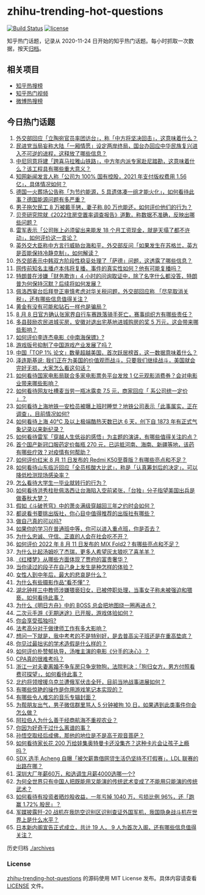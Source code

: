 # zhihu-trending-hot-questions

[![Build Status](https://github.com/justjavac/zhihu-trending-hot-questions/workflows/ci/badge.svg?branch=master)](https://github.com/justjavac/zhihu-trending-hot-questions/actions)
[![license](https://img.shields.io/github/license/justjavac/zhihu-trending-hot-questions)](https://github.com/justjavac/zhihu-trending-hot-questions/blob/master/LICENSE)

知乎热门话题，记录从 2020-11-24 日开始的知乎热门话题。每小时抓取一次数据，按天[归档](./archives)。

## 相关项目

- [知乎热搜榜](https://github.com/justjavac/zhihu-trending-top-search)
- [知乎热门视频](https://github.com/justjavac/zhihu-trending-hot-video)
- [微博热搜榜](https://github.com/justjavac/weibo-trending-hot-search)

## 今日热门话题

<!-- BEGIN -->
<!-- 最后更新时间 Fri Aug 12 2022 06:18:35 GMT+0800 (China Standard Time) -->

1. [外交部回应「立陶宛官员率团访台」，称「中方将坚决回击」，这意味着什么？](https://www.zhihu.com/question/547954721)
1. [民进党当局妄称大陆「一厢情愿」设定两岸终局，国台办回应中华民族复兴进入不可逆的进程，这释放了哪些信息？](https://www.zhihu.com/question/547932961)
1. [中尼同意将建「跨喜马拉雅山铁路」，中方年内派专家赴尼踏勘，这意味着什么？该工程具有哪些重大意义？](https://www.zhihu.com/question/547967558)
1. [知网新闻发言人称「公司为 100% 国有控股，2021 年支付版权费用 1.56 亿」，具体情况如何？](https://www.zhihu.com/question/547986889)
1. [德国一火葬场公告称「为节约能源，5 具遗体凑一组才能火化」，如何看待此事？德国能源问题有多严重？](https://www.zhihu.com/question/547992966)
1. [男子拖欠民工 8 万被戴手铐，妻子称 80 万也能还，如何评价他们的行为？](https://www.zhihu.com/question/547763250)
1. [贝壳研究院就《2022住房空置率调查报告》道歉，称数据不准确，反映出哪些问题？](https://www.zhihu.com/question/547914522)
1. [雷军表示「公司账上必须留出来能发 18 个月工资现金，就是天塌了都不许动」，如何评价这一言论？](https://www.zhihu.com/question/547942875)
1. [英外交大臣称中方言行威胁台海和平，外交部反问「如果发生在苏格兰，英方是否能保持冷静克制」，如何解读？](https://www.zhihu.com/question/547954793)
1. [外交部表示中韩双方阶段性稳妥处理了「萨德」问题，这透露了哪些信息？](https://www.zhihu.com/question/547813318)
1. [网传前知名主播卢本伟将复播，事件的真实性如何？他有可能复播吗？](https://www.zhihu.com/question/547917772)
1. [特朗普在涉嫌「财务欺诈」4 小时的问询取证中，除了名字什么都没答，特朗普为何保持沉默？后续将如何发展？](https://www.zhihu.com/question/547913069)
1. [佩洛西窜台后拜登正审慎考虑对华关税问题，外交部回应称 「尽早取消关税」，还有哪些信息值得关注？](https://www.zhihu.com/question/547955304)
1. [黄金有没有可能和钻石一样也是骗局？](https://www.zhihu.com/question/543952939)
1. [8 月 8 日官方确认张家界自行车赛跌落骑手死亡，赛事组织方有哪些责任？](https://www.zhihu.com/question/547615868)
1. [多县鼓励农民进城买房，安徽对退出宅基地进城购房的奖 5 万元，这会带来哪些影响？](https://www.zhihu.com/question/547909980)
1. [如何评价李连杰电影《中南海保镖》?](https://www.zhihu.com/question/37982232)
1. [游戏版号抑制了中国游戏产业发展了吗？](https://www.zhihu.com/question/524307845)
1. [中国「TOP 1% 论文」数量超越美国，首次跃居榜首，这一数据意味着什么？](https://www.zhihu.com/question/547770624)
1. [泽连斯基说: 我们正在为美国的价值观而战斗，只要我们继续战斗，美国就会完好无损，大家怎么看这句话？](https://www.zhihu.com/question/547744540)
1. [如何看待国家电影局联合多家电影票务平台发放 1 亿元观影消费券？会对电影业带来哪些影响？](https://www.zhihu.com/question/547966025)
1. [如何看待网友吐槽麦当劳一瓶冰露卖 7.5 元，商家回应「 系公司统一定价 」？](https://www.zhihu.com/question/547942762)
1. [如何看待上海地铁一安检员被曝上班时睡觉？地铁公司表示「此事属实，正在调查」，目前情况如何?](https://www.zhihu.com/question/547954271)
1. [如何看待上海 40℃ 及以上极端酷热天数已达 6 天，创下自 1873 年有正式气象记录以来新纪录？](https://www.zhihu.com/question/547934946)
1. [如何看待雷军「穿越人生低谷的感悟」为主题的演讲，有哪些值得关注的点？](https://www.zhihu.com/question/547978326)
1. [首个国产新冠口服药定价每瓶 270 元，已运抵河南、海南、新疆等地，该药有哪些疗效？对疫情有何帮助？](https://www.zhihu.com/question/547983960)
1. [如何评价红米 8 月 11 日发布的 Redmi K50至尊版？有哪些亮点和不足？](https://www.zhihu.com/question/547982620)
1. [如何看待山东临沂回应「全员核酸大比武」，称是「认真筹划后的决定」，可以降低检测现场感染率？](https://www.zhihu.com/question/547793632)
1. [怎么看待大学生一毕业就转行的行为？](https://www.zhihu.com/question/544417846)
1. [如何看待洪秀柱批佩洛西让台海陷入空前紧张，「台独」分子指望美国出兵是做春秋大梦？](https://www.zhihu.com/question/547939946)
1. [假如《斗破苍穹》中的萧炎满级穿越回三年之约时会如何？](https://www.zhihu.com/question/505387644)
1. [都说看书要挑出版社，你心目中值得推荐的出版社有哪些？](https://www.zhihu.com/question/453352625)
1. [做自己真的可以吗?](https://www.zhihu.com/question/546259844)
1. [如果你的学习在普通班中等，你可以进入重点班，你是否去？](https://www.zhihu.com/question/547966987)
1. [为什么忠诚、守信、正直的人会在社会吃不开？](https://www.zhihu.com/question/541266799)
1. [如何评价 2022 年 8 月 11 日发布的 MIX Fold2？有哪些亮点和不足？](https://www.zhihu.com/question/547977748)
1. [为什么比起汤姆吃了杰瑞，更多人希望灰太狼吃了喜羊羊？](https://www.zhihu.com/question/63416110)
1. [《红楼梦》从哪些方面体现了贾府的富贵奢华？](https://www.zhihu.com/question/412998026)
1. [当你读过的段子在自己身上发生是种怎样的体验？](https://www.zhihu.com/question/66768955)
1. [女性人到中年后，最大的悲哀是什么？](https://www.zhihu.com/question/507288413)
1. [为什么有些摄影作品“看不懂”？](https://www.zhihu.com/question/546740685)
1. [湖北钟祥三中教师涉嫌猥亵妇女，已被停职处理，当事女子称未被强迫和猥亵，如何看待此事？](https://www.zhihu.com/question/547801068)
1. [为什么《明日方舟》中的 BOSS 总会把地图绕一圈再进点？](https://www.zhihu.com/question/515225781)
1. [二次元手游《无期迷途》已开服，游戏体验如何？](https://www.zhihu.com/question/547915527)
1. [你会享受孤独吗?](https://www.zhihu.com/question/547971540)
1. [法考高分对于做律师工作有多大影响？](https://www.zhihu.com/question/547617799)
1. [想问一下就是，我中考考的不是特别好，是去普高尖子班还是在重高垫底？](https://www.zhihu.com/question/547108064)
1. [你见过最拙劣的学术造假是什么样的？](https://www.zhihu.com/question/299526311)
1. [如何评价朴赞郁执导，汤唯主演的电影《分手的决心》？](https://www.zhihu.com/question/534110618)
1. [CPA真的很难考吗？](https://www.zhihu.com/question/334221827)
1. [浙江一对夫妻离婚不争车房只争宠物狗，法院判决：「狗归女方，男方付照看费可探望」，如何看待此事？](https://www.zhihu.com/question/547916945)
1. [北约将领增援乌克兰遭俄军伏击全歼，目前当地战事进展如何？](https://www.zhihu.com/question/547791788)
1. [有哪些惊艳的操作是你用游戏笔记本实现的？](https://www.zhihu.com/question/546735869)
1. [有哪些令人难忘的音乐专辑封面？](https://www.zhihu.com/question/547658882)
1. [为帮朋友出气，男子微信群里骂人 5 分钟被拘 10 日，如果遇到此类事件你会怎么做？](https://www.zhihu.com/question/547818712)
1. [阿拉伯人为什么善于经商航海不重视农业？](https://www.zhihu.com/question/545471572)
1. [你因为好奇干过什么离谱的事？](https://www.zhihu.com/question/547816631)
1. [孙悟空取经后成佛，那他的地位是不是高于观音菩萨？](https://www.zhihu.com/question/546982893)
1. [如何看待家长花 200 万给娃集奥特曼卡还没集齐？这种卡片会让孩子上瘾吗？](https://www.zhihu.com/question/547821551)
1. [SDX 选手 Acheng 自曝「被欠薪靠借网贷生活仍坚持不打假赛」，LDL 联赛的出路在哪？](https://www.zhihu.com/question/547660030)
1. [深圳大厂年薪60万，和选调生月薪4000选哪一个?](https://www.zhihu.com/question/506044017)
1. [为何全世界只有中国人把既能用又能演的传统武术变成了不能用只能演的传统武术？](https://www.zhihu.com/question/547589700)
1. [如何看待有投资者晒炒股收益，一年亏掉 1040 万，亏损比例 96%，还「跑赢 1.72% 股民」？](https://www.zhihu.com/question/547897107)
1. [军媒披露歼-20 战机在我防空识别区识别查证外国军机，我国隐身战斗机在世界上是什么水平？](https://www.zhihu.com/question/547776260)
1. [日本新内阁宣告正式成立，共计 19 人， 9 人为首次入阁，还有哪些信息值得关注？](https://www.zhihu.com/question/547785485)

<!-- END -->

历史归档 [./archives](./archives)

### License

[zhihu-trending-hot-questions](https://github.com/justjavac/zhihu-trending-hot-questions)
的源码使用 MIT License 发布。具体内容请查看 [LICENSE](./LICENSE) 文件。
